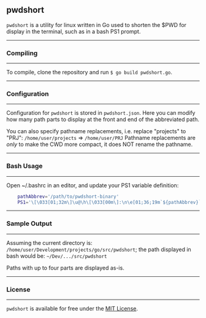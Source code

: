 ## pwdshort ##
`pwdshort` is a utility for linux written in Go used to shorten the $PWD for display in the terminal, such as in a bash PS1 prompt.

---
### Compiling ###
---

To compile, clone the repository and run `$ go build pwdshort.go`.

---
### Configuration ###
---
Configuration for `pwdshort` is stored in `pwdshort.json`.
Here you can modify how many path parts to display at the front and end of the abbreviated path.

You can also specify pathname replacements, i.e. replace "projects" to "PRJ": `/home/user/projects` => `/home/user/PRJ`
Pathname replacements are *only* to make the CWD more compact, it does NOT rename the pathname.

---
### Bash Usage ###
---

Open ~/.bashrc in an editor, and update your PS1 variable definition:
```bash
    pathAbbrev='/path/to/pwdshort-binary'
    PS1='\[\033[01;32m\]\u@\h\[\033[00m\]:\n\e[01;36;19m`${pathAbbrev}`\e[0m\$ '
```

---
### Sample Output ###
---

Assuming the current directory is:
`/home/user/Development/projects/go/src/pwdshort`;
the path displayed in bash would be:
`~/Dev/.../src/pwdshort`

Paths with up to four parts are displayed as-is.

---
### License ###
---
`pwdshort` is available for free under the <a href="LICENSE">MIT License</a>.
